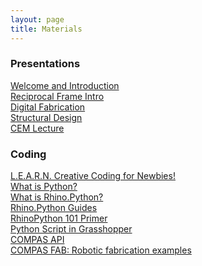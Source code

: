 ```yaml
---
layout: page
title: Materials
---
```

### Presentations


[Welcome and Introduction](https://github.com/augmentedfabricationlab/cdf_2023/blob/master/docs/pdfs/230504_CDF_Welcome_and_Introduction_LAtanasova.pdf)
<br />
[Reciprocal Frame Intro](https://github.com/augmentedfabricationlab/cdf_2023/blob/master/docs/pdfs/230508_Reciprocal_Frame_Intro_FChovghi.pdf)
<br />
[Digital Fabrication](https://github.com/augmentedfabricationlab/cdf_2023/blob/master/docs/pdfs/230509_CDF_DigitalFabrication_KDoerfler.pdf)
<br />
[Structural Design](https://github.com/augmentedfabricationlab/cdf_2023/blob/master/docs/pdfs/230505_CDF_StructuralDesign_PDAcunto.pdf)
<br />
[CEM Lecture](https://github.com/augmentedfabricationlab/cdf_2023/blob/master/docs/pdfs/221208_TE_CEM_Lecture_FChovghi.pdf)


### Coding

[L.E.A.R.N. Creative Coding for Newbies!](https://www.le-ar-n.org/)
<br />
[What is Python?](https://www.python.org/doc/essays/blurb/)
<br />
[What is Rhino.Python?](https://developer.rhino3d.com/guides/rhinopython/what-is-rhinopython/)
<br />
[Rhino.Python Guides](https://developer.rhino3d.com/guides/rhinopython/)
<br />
[RhinoPython 101 Primer](https://developer.rhino3d.com/guides/rhinopython/primer-101/)
<br />
[Python Script in Grasshopper](https://developer.rhino3d.com/guides/rhinopython/your-first-python-script-in-grasshopper/)
<br />
[COMPAS API](https://compas.dev/compas/latest/api/compas.html)
<br />
[COMPAS FAB: Robotic fabrication examples](https://gramaziokohler.github.io/compas_fab/latest/examples.html)
